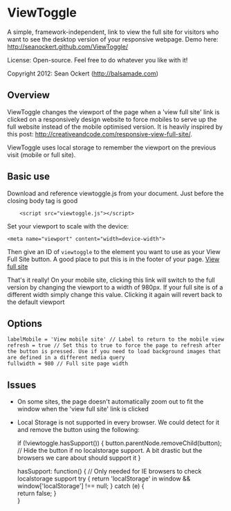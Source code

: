 # ViewToggle #

A simple, framework-independent, link to view the full site for visitors who want to see the desktop version of your responsive webpage. Demo here: http://seanockert.github.com/ViewToggle/

License: Open-source. Feel free to do whatever you like with it!

Copyright 2012: Sean Ockert (http://balsamade.com) 

## Overview
ViewToggle changes the viewport of the page when a 'view full site' link is clicked on a responsively design website to force mobiles to serve up the full website instead of the mobile optimised version. It is heavily inspired by this post: http://creativeandcode.com/responsive-view-full-site/.

ViewToggle uses local storage to remember the viewport on the previous visit (mobile or full site). 

## Basic use

Download and reference viewtoggle.js from your document. Just before the closing body tag is good
    
    	<script src="viewtoggle.js"></script>
	
Set your viewport to scale with the device:

	<meta name="viewport" content="width=device-width">	

Then give an ID of `viewtoggle` to the element you want to use as your View Full Site button. A good place to put this is in the footer of your page.
	<a href="#" id="viewtoggle">View full site</a>

That's it really! On your mobile site, clicking this link will switch to the full version by changing the viewport to a width of 980px. If your full site is of a different width simply change this value. Clicking it again will revert back to the default viewport

## Options

	labelMobile = 'View mobile site' // Label to return to the mobile view
	refresh = true // Set this to true to force the page to refresh after the button is pressed. Use if you need to load background images that are defined in a different media query
	fullwidth = 980 // Full site page width

## Issues

- On some sites, the page doesn't automatically zoom out to fit the window when the 'view full site' link is clicked
- Local Storage is not supported in every browser. We could detect for it and remove the button using the following:

	if (!viewtoggle.hasSupport()) {
		button.parentNode.removeChild(button);  // Hide the button if no localstorage support. A bit drastic but the browsers we care about should support it
	}

	hasSupport: function() { // Only needed for IE browsers to check localstorage support
		try {
			return 'localStorage' in window && window['localStorage'] !== null;
		} catch (e) {	
			return false;
		}		
	}
